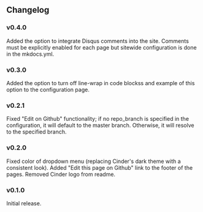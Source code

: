 ## Changelog

### v0.4.0
Added the option to integrate Disqus comments into the site.
Comments must be explicitly enabled for each page but sitewide configuration is done in the mkdocs.yml.

### v0.3.0
Added the option to turn off line-wrap in code blockss and example of this option to the configuration page.

### v0.2.1
Fixed "Edit on Github" functionality; if no repo_branch is specified in the configuration, it will default to the master branch. Otherwise, it will resolve to the specified branch.

### v0.2.0
Fixed color of dropdown menu (replacing Cinder's dark theme with a consistent look).
Added "Edit this page on Github" link to the footer of the pages.
Removed Cinder logo from readme.

### v0.1.0
Initial release.
